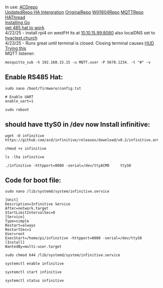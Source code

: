 In use: [ACDrepo](https://github.com/acd/infinitive) \
[UpdatedRepo HA Intergration](https://github.com/gogades/hass-infinitive/tree/master)
  [OriginalRepo](https://github.com/mww012/ha_customcomponents) [Will1604Repo](https://github.com/Will1604/infinitive)
  [MQTTRepo](https://github.com/lurgh/infinitive)
  [HAThread](https://community.home-assistant.io/t/carrier-bryant-infinitive-integration/119578/22) \
[Installing Go](https://www.e-tinkers.com/2019/06/better-way-to-install-golang-go-on-raspberry-pi/) \
[get 485 hat to work](https://forum.openmarine.net/showthread.php?tid=4534) \
4/22/25 - install rpi4 on westFH its at [10.10.15.99:8080](10.10.15.99:8080) also localDNS set to [hvactest.church](hvactest.church:8080)  
4/23/25 - Runs great until terminal is closed. Closing terminal causes [HUD](https://forums.raspberrypi.com/viewtopic.php?t=34073)
[Trying this](https://www.dexterindustries.com/howto/run-a-program-on-your-raspberry-pi-at-startup/)   \
MQTT listener:
```
mosquitto_sub -h 192.168.15.15 -u MQTT.user -P 5678.1234. -t "#" -v
```

## Enable RS485 Hat:
```
sudo nano /boot/firmware/config.txt
```
```
# Enable UART
enable_uart=1
```
```
sudo reboot
```

## should have ttyS0 in /dev now Install infinitive:
```
wget -O infinitive https://github.com/acd/infinitive/releases/download/v0.2/infinitive.arm
```
```
chmod +x infinitive
```
```
ls -lha infinitive
```
```
./infinitive -httpport=8080 -serial=/dev/ttyACM0     ttyS0 
```

## Code for boot file:
```
sudo nano /lib/systemd/system/infinitive.service
```
```
[Unit]
Description=Infinitive Service
After=network.target
StartLimitIntervalSec=0
[Service]
Type=simple
Restart=always
RestartSec=1
User=root
ExecStart=/home/pi/infinitive -httpport=8080 -serial=/dev/ttyS0
[Install]
WantedBy=multi-user.target
```
```
sudo chmod 644 /lib/systemd/system/infinitive.service
```
```
systemctl enable infinitive
```
```
systemctl start infinitive
```
```
systemctl status infinitive
```
